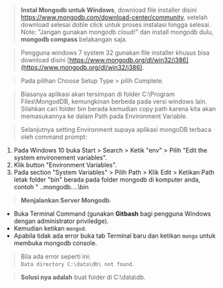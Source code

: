 > **Instal Mongodb untuk Windows**, download file installer disini https://www.mongodb.com/download-center/community, setelah download selesai doble click untuk proses instalasi hingga selesai. Note: "Jangan gunakan mongodb cloud!" dan install mongodb dulu, **mongodb compass** belakangan saja.

> Pengguna windows 7 system 32 gunakan file installer khusus bisa download disini [https://www.mongodb.org/dl/win32/i386](https://www.mongodb.org/dl/win32/i386).

> Pada pilihan Choose Setup Type > pilih Complete.

> Biasanya aplikasi akan tersimpan di folder C:\Program Files\MongodDB\, kemungkinan berbeda pada versi windows lain. Silahkan cari folder bin berada kemudian copy path karena kita akan memasukannya ke dalam Path pada Environment Variable.

> Selanjutnya setting Environment supaya aplikasi mongoDB terbaca oleh command prompt: <br>
1. Pada Windows 10 buka Start > Search > Ketik "env" > Pilih "Edit the system environement variables".
2. Klik button "Environment Variables".
3. Pada section "System Variables" > Pilih Path > Klik Edit > Ketikan Path letak folder "bin" berada pada folder mongodb di komputer anda, contoh " ..mongodb\..\..\bin

> **Menjalankan Server Mongodb**.<br>
- Buka Terminal Command (gunakan **Gitbash** bagi pengguna Windows dengan administrator priviledge).
- Kemudian ketikan ```mongod```.
-	Apabila tidak ada error buka tab Terminal baru dan ketikan ```mongo``` untuk membuka mongodb console.

> Bila ada error seperti ini: <br>
```Data directory C:\data\db\ not found```.

> **Solusi nya adalah** buat folder di C:\data\db.